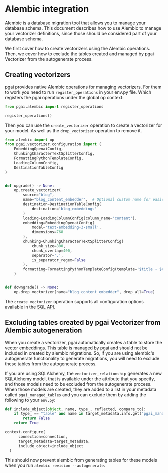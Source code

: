 # Alembic integration

Alembic is a database migration tool that allows you to manage your database schema. This document describes how to use Alembic to manage your vectorizer definitions, since those should be considered part of your database schema. 

We first cover how to create vectorizers using the Alembic operations. Then, we cover how to exclude the tables created and managed by pgai Vectorizer from the autogenerate process.

## Creating vectorizers
pgai provides native Alembic operations for managing vectorizers. For them to work you need to run `register_operations` in your env.py file. Which registers the pgai operations under the global op context:

```python
from pgai.alembic import register_operations

register_operations()
```

Then you can use the `create_vectorizer` operation to create a vectorizer for your model. As well as the `drop_vectorizer` operation to remove it.

```python
from alembic import op
from pgai.vectorizer.configuration import (
    EmbeddingOpenaiConfig,
    ChunkingCharacterTextSplitterConfig,
    FormattingPythonTemplateConfig,
    LoadingColumnConfig,
    DestinationTableConfig
)


def upgrade() -> None:
    op.create_vectorizer(
        source="blog",
        name="blog_content_embedder",  # Optional custom name for easier reference
        destination=DestinationTableConfig(
            destination='blog_embeddings'
        )
        loading=LoadingColumnConfig(column_name='content'),
        embedding=EmbeddingOpenaiConfig(
            model='text-embedding-3-small',
            dimensions=768
        ),
        chunking=ChunkingCharacterTextSplitterConfig(
            chunk_size=800,
            chunk_overlap=400,
            separator='.',
            is_separator_regex=False
        ),
        formatting=FormattingPythonTemplateConfig(template='$title - $chunk')
    )


def downgrade() -> None:
    op.drop_vectorizer(name="blog_content_embedder", drop_all=True)
```

The `create_vectorizer` operation supports all configuration options available in the [SQL API](/docs/vectorizer/api-reference.md).

## Excluding tables created by pgai Vectorizer from Alembic autogeneration

When you create a vectorizer, pgai automatically creates a table to store the vector embeddings. This table is managed by pgai and should not be included in created by alembic migrations. So, if you are using alembic's autogenerate functionality to generate migrations, you will need to exclude these tables from the autogenerate process.

If you are using SQLAlchemy, the `vectorizer_relationship` generates a new SQLAlchemy model, that is available under the attribute that you specify, and those models need to be excluded from the autogenerate process. When those models are created, they are added to a list in your metadata called `pgai_managed_tables` and you can exclude them by adding the following to your `env.py`:

```python
def include_object(object, name, type_, reflected, compare_to):
    if type_ == "table" and name in target_metadata.info.get("pgai_managed_tables", set()):
        return False
    return True

context.configure(
      connection=connection,
      target_metadata=target_metadata,
      include_object=include_object
  )
```

This should now prevent alembic from generating tables for these models when you run `alembic revision --autogenerate`.
